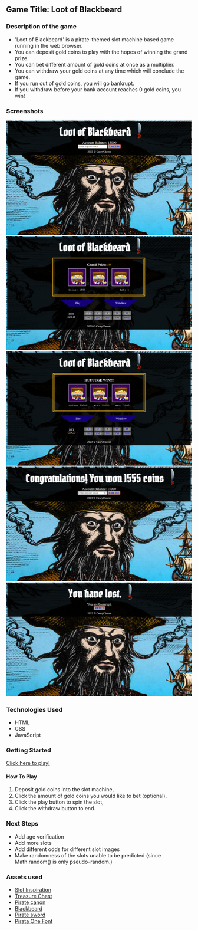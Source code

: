## Game Title: Loot of Blackbeard

### Description of the game
- 'Loot of Blackbeard' is a pirate-themed slot machine based game running in the web browser.
- You can deposit gold coins to play with the hopes of winning the grand prize.
- You can bet different amount of gold coins at once as a multiplier.
- You can withdraw your gold coins at any time which will conclude the game.
- If you run out of gold coins, you will go bankrupt.
- If you withdraw before your bank account reaches 0 gold coins, you win!


### Screenshots
![Main menu.](screenshots/main-menu.png)
![The slot machine in action.](screenshots/slot-machine.png)
![Winning the jackpot.](screenshots/jackpot.png)
![Picture of game-win condition.](screenshots/game-win.png)
![Going bankrupt.](screenshots/bankrupt.png)

### Technologies Used
- HTML
- CSS
- JavaScript


### Getting Started
[Click here to play!](https://caseycheese.github.io/Pirate-Slots/)

#### How To Play
1. Deposit gold coins into the slot machine,
2. Click the amount of gold coins you would like to bet (optional),
3. Click the play button to spin the slot,
4. Click the withdraw button to end.


### Next Steps
- Add age verification
- Add more slots
- Add different odds for different slot images
- Make randomness of the slots unable to be predicted (since Math.random() is only pseudo-random.)


### Assets used
- [Slot Inspiration](https://gamble-usa.com/slots/best-slots-on-stake-us/)
- [Treasure Chest](https://depositphotos.com/stock-photos/treasure-chest.html)
- [Pirate canon](https://www.freepik.com/premium-vector/canon-pirate-gradient-illustration_5963899.htm)
- [Blackbeard](http://wzzkid94.deviantart.com/art/blackbeard-210254934)
- [Pirate sword](https://pngtree.com/free-png-vectors/pirate-sword)
- [Pirata One Font](https://fonts.google.com/specimen/Pirata+One)
